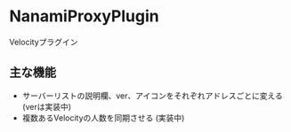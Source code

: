 # NanamiProxyPlugin
Velocityプラグイン

## 主な機能
- サーバーリストの説明欄、ver、アイコンをそれぞれアドレスごとに変える (verは実装中)
- 複数あるVelocityの人数を同期させる (実装中)